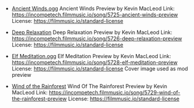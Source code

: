 - [Ancient Winds.ogg](https://incompetech.com/music/royalty-free/mp3-royaltyfree/Ancient%20Winds.mp3)
Ancient Winds Preview by Kevin MacLeod
Link: https://incompetech.filmmusic.io/song/5725-ancient-winds-preview
License: https://filmmusic.io/standard-license

- [Deep Relaxation](https://incompetech.com/music/royalty-free/mp3-royaltyfree/Deep%20Relaxation.mp3)
Deep Relaxation Preview by Kevin MacLeod
Link: https://incompetech.filmmusic.io/song/5726-deep-relaxation-preview
License: https://filmmusic.io/standard-license

- [Elf Meditation.ogg](https://incompetech.com/music/royalty-free/mp3-royaltyfree/Elf%20Meditation.mp3)
Elf Meditation Preview by Kevin MacLeod
Link: https://incompetech.filmmusic.io/song/5728-elf-meditation-preview
License: https://filmmusic.io/standard-license
Cover image used as mod preview

- [Wind of the Rainforest](https://incompetech.com/music/royalty-free/mp3-royaltyfree/Wind%20of%20the%20Rainforest.mp3)
Wind Of The Rainforest Preview by Kevin MacLeod
Link: https://incompetech.filmmusic.io/song/5729-wind-of-the-rainforest-preview
License: https://filmmusic.io/standard-license
